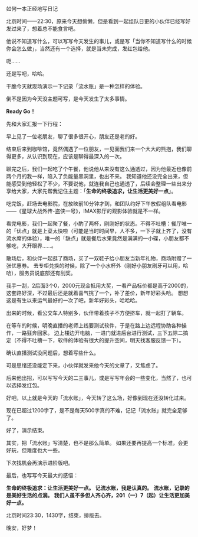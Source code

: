 如何一本正经地写日记

北京时间——22:30，原来今天想偷懒，但是看到一起组队日更的小伙伴已经写好发过来了，想着总不能食言吧。

他说不知道写什么，可以写写今天发生的事儿，或是写「当你不知道写什么的时候你会怎么做」，当然还有一个选择，就是当未完成，发红包给他。

呃……

还是写吧，哈哈。

干脆今天就现场演示一下记录「流水账」是一种怎样的体验。

倒不是因为今天没主题可写，是今天发生了太多事情。


**Ready Go！**

先和大家汇报一下行程：

早上见了一位老朋友，聊了很多很开心，朋友还是老的好。

结束后来到咖啡馆，竟然偶遇了一位朋友，一见面我们来一个大大的熊抱，我们聊得更多，从认识到现在，应该是聊得最深入的一次。

聊完之后，我们一起吃了个午餐，他说他从来没有这么通透过，因为他最近也像前两个月的我一样，陷入了负能量黑洞里，也出不来。
我知道他还没完全出来，但能感受到他轻松了不少，不要说他，就连我自己也通透了，后续会整理一些出来分享给大家，大家先帮我记住主题：「**生命的终极追求，让生活更美好一点**」。


吃完饭，赶场去电影院，在放映前10分钟才到，和团队约好下午放假组队看电影——《星球大战外传-盗侠一号》，IMAX影厅的观影体验就是不一样。

看完电影，我们一起聚了餐，小酌了两杯，刚刚好的状态。不得不吐槽：餐厅唯一的「优点」就是上菜太快啦（可能是当时时间早，人不多，一下子就上齐了，没有流水席的体验），唯一的「缺点」就是餐后水果竟然是满满的一小碟，小朋友都不够吃，大开眼界……。


散场后，和伙伴一起逛了商场，买了一双鞋子给小朋友当新年礼物，商场附赠了一张优惠券。
去专柜兑换的时候，除了一个小水杯外（刚好小朋友刷牙可以用，哈哈），服务员说底部还有刮奖。

我手一刮，2后面3个0，2000元现金抵用大奖，一看产品标价都是高于2000的，这套路好深，不过最后还是就着喜气挑了一个，补了差价，新年好彩头哈。
想想这是有生以来运气最好的一次了吧，新年好彩头，哈哈哈。


出来的时候，看公交车人特别多，伙伴带着孩子不方便挤车，就一起打了辆车。

在等车的时候，明晚直播的老师上线要测试软件，于是在路上边远程协助各种操作，一路狂奔回家。
边上楼边开电脑，一进门就进后台进行测试，三下五除二搞定（不得不吐槽一下，软件的体验有很大的提升空间，明天找客服反馈一下）。


确认直播测试没问题后，想着写些什么。

可是思绪还没能定下来，小伙伴就发来他今天的文章了，又焦虑了。

后来他出招，可以写写今天的二三事儿，或是写写年会的一些变化，当然了，也可以选择发红包。

好吧，以上就是今天的「流水账」，今天转了这么场，好像到现在还没转化过来。

现在已超过1200字了，是不是每天500字真的不难，记记「流水账」就完全足够了。

好了，演示结束。


其实，把「流水账」写清楚，也不是那么简单。
如果还要再提高一个标准，会更好玩，但难度也大一些。

下次找机会再演示进阶版吧。


最后，也写写今天最大的感悟：

**生命的终极追求：让生活更美好一点。**
**记流水账，我是认真的。**
**流水账，记录的是美好生活的点滴。**
**我们人虽不多但人齐心齐，201（一）7（起）让生活更加美好一点。**


北京时间23:30，1430字，结束，排版去。

晚安，好梦！



